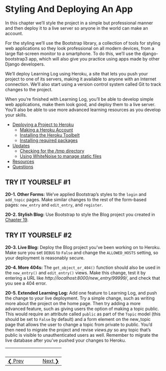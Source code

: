 # Styling And Deploying An App 
In this chapter we’ll style the project in a simple but professional manner and then deploy it to a live server so anyone in the world can make an account.

For the styling we’ll use the Bootstrap library, a collection of tools for styling web applications so they look professional on all modern devices, from a large flat-screen monitor to a smartphone. To do this, we’ll use the django-bootstrap3 app, which will also give you practice using apps made by other Django developers.

We’ll deploy Learning Log using Heroku, a site that lets you push your project to one of its servers, making it available to anyone with an Internet connection. We’ll also start using a version control system called Git to track changes to the project.

<a id="page_456"></a>When you’re finished with Learning Log, you’ll be able to develop simple web applications, make them look good, and deploy them to a live server. You’ll also be able to use more advanced learning resources as you develop your skills.

- [Deploying a Project to Heroku](#deploying-a-project-to-heroku)
  - [Making a Heroku Account](#making-a-heroku-account)
  - [Installing the Heroku Toolbelt](#installing-the-heroku-toolbelt)
  - [Installing required packages](#installing-required-packages)
- [Updates](#updates)
  - [Checking for the /tmp directory](#checking-for-the-tmp-directory)
  - [Using WhiteNoise to manage static files](#using-whitenoise-to-manage-static-files)
- [Resources](#resources)
- [Questions](#questions)

<span id="page_466"></span>

TRY IT YOURSELF \#1
-------------------

<span id="ch20exe1"></span>**20-1. Other Forms:** We’ve applied Bootstrap’s styles to the `login` and `add_topic` pages. Make similar changes to the rest of the form-based pages: `new_entry` and `edit_entry`, and `register`.

<span id="ch20exe2"></span>**20-2. Stylish Blog:** Use Bootstrap to style the Blog project you created in [Chapter 19](../chapter_19/README.md#ch19).

<span id="page_482"></span>

TRY IT YOURSELF \#2
-------------------

<span id="ch20exe3"></span>**20-3. Live Blog:** Deploy the Blog project you’ve been working on to Heroku. Make sure you set `DEBUG` to `False`
and change the `ALLOWED_HOSTS` setting, so your deployment is reasonably secure.

<span id="ch20exe4"></span>**20-4. More 404s:** The `get_object_or_404()` function should also be used in the `new_entry()`
and `edit_entry()` views. Make this change, test it by entering a URL like *http://localhost:8000/new_entry/99999/*, and check that you see a 404 error.

<span id="ch20exe5"></span>**20-5. Extended Learning Log:** Add one feature to Learning Log, and push the change to your live deployment.
Try a simple change, such as writing more about the project on the home page. Then try adding a more advanced feature, such as giving users the option of making a topic public. This would require an attribute called `public` as part of the `Topic` model (this should be set to `False` by default) and a form element on the new_topic page that allows the user to change a topic from private to public. You’d then need to migrate the project and revise *views.py* so any topic that’s public is visible to unauthenticated users as well. Remember to migrate the live database after you’ve pushed your changes to Heroku.


&nbsp; | &nbsp; | &nbsp; | &nbsp;
----|----|----|----
[&#10094; Prev](../../../pcc-chapter-19)| &nbsp; | &nbsp; | &nbsp;[Next &#10095;](../../../pcc-chapter-21)
